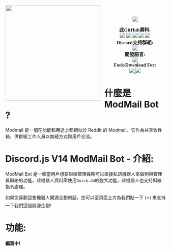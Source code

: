 <p align="center">
	<img src="https://i.ibb.co/L6zPTxS/Discord-Modmail-Bot.png" height="300" style="float: left; margin: 0px 10px 15px 1px;"/> <a style="font-size: 20px"> <a style="font-size: 30px"><br>
	<img src="https://img.shields.io/github/v/release/discordjs/discord.js?label=Discord.js Version:&logo=npm&style=for-the-badge">
</p>

<p align="center">
    <a style="font-size:15px;font-family:verdana"><b>此GitHub資料:</b></a><br>
    <img src="https://img.shields.io/github/release/Kevin28576/ModeMail?label=Release&logo=files">
    <img src="https://img.shields.io/github/forks/Kevin28576/ModeMail?label=Forks&color=lime&logo=githubactions&logoColor=lime">
    <img src="https://img.shields.io/github/stars/Kevin28576/ModeMail?label=Stars&color=yellow&logo=reverbnation&logoColor=yellow">
    <img src="https://img.shields.io/github/license/Kevin28576/ModeMail?label=License&color=808080&logo=gitbook&logoColor=808080">
    <img src="https://img.shields.io/github/issues/Kevin28576/ModeMail?label=Issues&color=red&logo=ifixit&logoColor=red">
    <br>
    <a style="font-size:15px;font-family:verdana"><b>Discord支持群組:</b></a><br>
    <a href="https://discord.gg/NSd8f6mkqH">
        <img src="https://img.shields.io/discord/883760822143320065.svg?label=Discord%20Server:&logo=discord&color=5865F2"><br>
    </a>
    <a style="font-size:15px;font-family:verdana"><b>開發語言:</b></a><br>
    <img src="https://img.shields.io/badge/JavaScript-100000?label=Made%20with:&style=flat&logo=javascript&color=yellow">
    <br>
    <a style="font-size:15px;font-family:verdana"><b>Fork/Download For:</b></a><br>
    <a href="https://replit.com/github/Kevin28576/ModeMail">
        <img src="https://img.shields.io/badge/Repl.it-100000?label=Fork%20on:&style=flat&logo=replit&color=808080&logoColor=white">
    </a>
    <a href="https://github.com/Kevin28576/ModeMail/fork">
        <img src="https://img.shields.io/badge/GitHub-100000?label=Fork%20on:&style=flat&logo=github&color=808080">
    </a>
</p>
    
# 什麼是 ModMail Bot ?
Modmail 是一個在功能和用途上都類似於 Reddit 的 Modmail。它作為共享收件箱，供群組工作人員以無縫方式與用戶交流。
    
# Discord.js V14 ModMail Bot - 介紹:
ModMail Bot 是一個當用戶想要聯絡管理員時可以直接私訊機器人來做到與管理員聯絡的功能，此機器人資料庫使用`Quick.db`的強大功能，此機器人也支持斜線指令處理。<br>
    
如果您喜歡這隻機器人開源企劃的話，您可以至頁面上方為我們點一下 (⭐️) 來支持一下我們這個開源企劃!
    
# 功能:
#### 編寫中!
